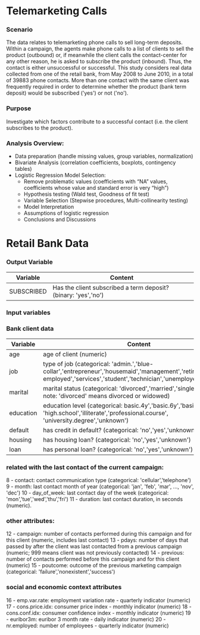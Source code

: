 # Telemarketing Calls

### Scenario
The data relates to telemarketing phone calls to sell long-term deposits. Within a campaign, the agents make phone calls to a list of clients to sell the product (outbound) or, if meanwhile the client calls the contact-center for any other reason, he is asked to subscribe the product (inbound). Thus, the contact is either unsuccessful or successful.
This study considers real data collected from one of the retail bank, from May 2008 to June 2010, in a total of 39883 phone contacts. More than one contact with the same client was frequently required in order to determine whether the product (bank term deposit) would be subscribed ('yes') or not ('no').

### Purpose
Investigate which factors contribute to a successful contact (i.e. the client subscribes to the product).


### Analysis Overview:
* Data preparation (handle missing values, group variables, normalization) 
* Bivariate Analysis (correlation coefficients, boxplots, contingency tables)
* Logistic Regression Model Selection:
  * Remove problematic values (coefficients with “NA” values, coefficients whose value and standard error is very “high”)
  * Hypothesis testing (Wald test, Goodness of fit test)
  * Variable Selection (Stepwise procedures, Multi-collinearity testing)
  * Model Interpretation
  * Assumptions of logistic regression
  * Conclusions and Discussions


# Retail Bank Data

### Output Variable
Variable | Content
--- | ---
SUBSCRIBED | Has the client subscribed a term deposit? (binary: 'yes','no')

### Input variables

### Bank client data
Variable | Content
--- | ---
age | age of client (numeric)
job | type of job (categorical: 'admin.','blue-collar','entrepreneur','housemaid','management','retired','self-employed','services','student','technician','unemployed','unknown')
marital | marital status (categorical: 'divorced','married','single','unknown'; note: 'divorced' means divorced or widowed)
education | education level (categorical: basic.4y','basic.6y','basic.9y', 'high.school','illiterate','professional.course', 'university.degree','unknown')
default | has credit in default? (categorical: 'no','yes','unknown')
housing | has housing loan? (categorical: 'no','yes','unknown')
loan | has personal loan? (categorical: 'no','yes','unknown')


### related with the last contact of the current campaign:
8 - contact: contact communication type (categorical: 'cellular','telephone') 
9 - month: last contact month of year (categorical: 'jan', 'feb', 'mar', ..., 'nov', 'dec')
10 - day_of_week: last contact day of the week (categorical: 'mon','tue','wed','thu','fri')
11 - duration: last contact duration, in seconds (numeric).

### other attributes:
12 - campaign: number of contacts performed during this campaign and for this client (numeric, includes last contact)
13 - pdays: number of days that passed by after the client was last contacted from a previous campaign (numeric; 999 means client was not previously contacted)
14 - previous: number of contacts performed before this campaign and for this client (numeric)
15 - poutcome: outcome of the previous marketing campaign (categorical: 'failure','nonexistent','success')

### social and economic context attributes
16 - emp.var.rate: employment variation rate - quarterly indicator (numeric)
17 - cons.price.idx: consumer price index - monthly indicator (numeric) 
18 - cons.conf.idx: consumer confidence index - monthly indicator (numeric) 
19 - euribor3m: euribor 3 month rate - daily indicator (numeric)
20 - nr.employed: number of employees - quarterly indicator (numeric)

